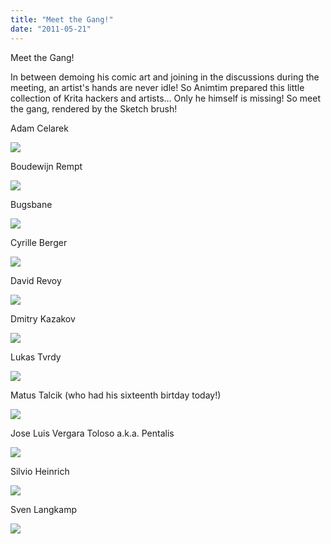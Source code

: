 ```yaml
---
title: "Meet the Gang!"
date: "2011-05-21"
---
```


Meet the Gang!

In between demoing his comic art and joining in the discussions during the meeting, an artist's hands are never idle! So Animtim prepared this little collection of Krita hackers and artists... Only he himself is missing! So meet the gang, rendered by the Sketch brush!

Adam Celarek

![](/images/posts/2011/adam.png)  

Boudewijn Rempt

![](/images/posts/2011/boud.png)  

Bugsbane

![](/images/posts/2011/bugsbane-pierce.png)  

Cyrille Berger

![](/images/posts/2011/cyrille.png)  

David Revoy

![](/images/posts/2011/david.png)  

Dmitry Kazakov

![](/images/posts/2011/dmitry.png)  

Lukas Tvrdy

![](/images/posts/2011/lukast.png)  

Matus Talcik (who had his sixteenth birtday today!)

![](/images/posts/2011/matus.png)  

Jose Luis Vergara Toloso a.k.a. Pentalis

![](/images/posts/2011/pentalis.png)  

Silvio Heinrich

![](/images/posts/2011/silvioh.png)  

Sven Langkamp

![](/images/posts/2011/sven.png)
